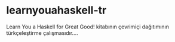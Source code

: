 learnyouahaskell-tr
===================

Learn You a Haskell for Great Good! kitabının çevrimiçi dağıtımının türkçeleştirme çalışmasıdır....
